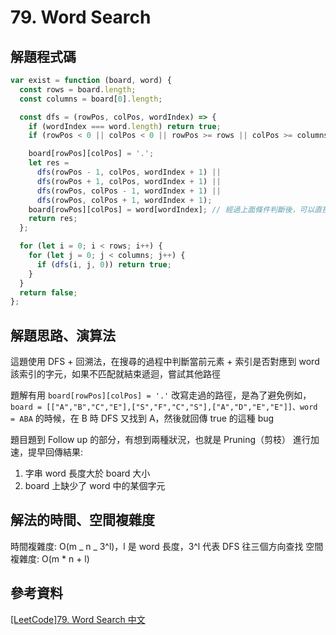 # 79. Word Search

## 解題程式碼

```javascript
var exist = function (board, word) {
  const rows = board.length;
  const columns = board[0].length;

  const dfs = (rowPos, colPos, wordIndex) => {
    if (wordIndex === word.length) return true;
    if (rowPos < 0 || colPos < 0 || rowPos >= rows || colPos >= columns || word[wordIndex] !== board[rowPos][colPos]) return false;

    board[rowPos][colPos] = '.';
    let res =
      dfs(rowPos - 1, colPos, wordIndex + 1) ||
      dfs(rowPos + 1, colPos, wordIndex + 1) ||
      dfs(rowPos, colPos - 1, wordIndex + 1) ||
      dfs(rowPos, colPos + 1, wordIndex + 1);
    board[rowPos][colPos] = word[wordIndex]; // 經過上面條件判斷後，可以直接 restore 沒問題，因為 word[wordIndex] === 未修改前的 board[rowPos][colPos]
    return res;
  };

  for (let i = 0; i < rows; i++) {
    for (let j = 0; j < columns; j++) {
      if (dfs(i, j, 0)) return true;
    }
  }
  return false;
};
```

## 解題思路、演算法

這題使用 DFS + 回溯法，在搜尋的過程中判斷當前元素 + 索引是否對應到 word 該索引的字元，如果不匹配就結束遞迴，嘗試其他路徑

題解有用 `board[rowPos][colPos] = '.'` 改寫走過的路徑，是為了避免例如，`board = [["A","B","C","E"],["S","F","C","S"],["A","D","E","E"]]、word = ABA` 的時候，在 B 時 DFS 又找到 A，然後就回傳 true 的這種 bug

題目題到 Follow up 的部分，有想到兩種狀況，也就是 Pruning（剪枝） 進行加速，提早回傳結果:

1. 字串 word 長度大於 board 大小
2. board 上缺少了 word 中的某個字元

## 解法的時間、空間複雜度

時間複雜度: O(m _ n _ 3^l)，l 是 word 長度，3^l 代表 DFS 往三個方向查找
空間複雜度: O(m \* n + l)

## 參考資料

[[LeetCode]79. Word Search 中文](https://youtu.be/NxWefJtJJwk)

